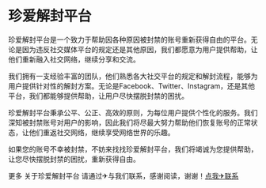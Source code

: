 # 珍爱解封平台

珍爱解封平台是一个致力于帮助因各种原因被封禁的账号重新获得自由的平台。无论是因为违反社交媒体平台的规定还是其他原因，我们都愿意为用户提供帮助，让他们重新融入社交网络，继续分享和交流。

我们拥有一支经验丰富的团队，他们熟悉各大社交平台的规定和解封流程，能够为用户提供针对性的解封方案。无论是Facebook、Twitter、Instagram，还是其他平台，我们都能够提供帮助，让用户尽快摆脱封禁的困扰。

珍爱解封平台秉承公平、公正、高效的原则，为每位用户提供个性化的服务。我们深知被封禁账号对用户的影响，因此我们将尽最大努力帮助他们恢复账号的正常状态，让他们重返社交网络，继续享受网络世界的乐趣。

如果您的账号不幸被封禁，不妨来找找珍爱解封平台，我们将竭诚为您提供帮助，让您尽快摆脱封禁的困扰，重新获得自由。

更多 关于珍爱解封平台 请通过✈与我们联系，感谢阅读，谢谢！[点我✈联系](https://w.k02.cc)